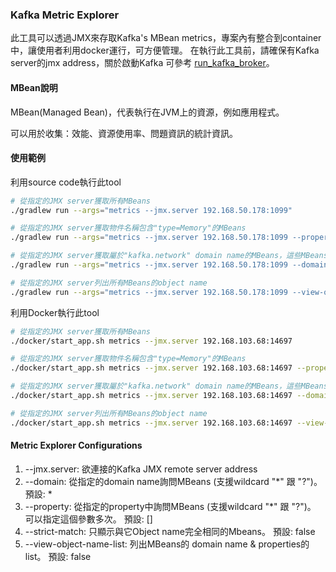 ### Kafka Metric Explorer

此工具可以透過JMX來存取Kafka's MBean metrics，專案內有整合到container中，讓使用者利用docker運行，可方便管理。
在執行此工具前，請確保有Kafka server的jmx address，關於啟動Kafka 可參考 [run_kafka_broker](run_kafka_broker.md)。

#### MBean說明

MBean(Managed Bean)，代表執行在JVM上的資源，例如應用程式。

可以用於收集：效能、資源使用率、問題資訊的統計資訊。

#### 使用範例

利用source code執行此tool

```bash
# 從指定的JMX server獲取所有MBeans
./gradlew run --args="metrics --jmx.server 192.168.50.178:1099"

# 從指定的JMX server獲取物件名稱包含"type=Memory"的MBeans
./gradlew run --args="metrics --jmx.server 192.168.50.178:1099 --property type=Memory"

# 從指定的JMX server獲取屬於"kafka.network" domain name的MBeans，這些MBeans的object name包含兩個屬性"request=Metadata"、"name=LocalTimeMs"
./gradlew run --args="metrics --jmx.server 192.168.50.178:1099 --domain kafka.network --property request=Metadata --property name=LocalTimeMs"

# 從指定的JMX server列出所有MBeans的object name
./gradlew run --args="metrics --jmx.server 192.168.50.178:1099 --view-object-name-list"
```

利用Docker執行此tool

```bash
# 從指定的JMX server獲取所有MBeans
./docker/start_app.sh metrics --jmx.server 192.168.103.68:14697

# 從指定的JMX server獲取物件名稱包含"type=Memory"的MBeans
./docker/start_app.sh metrics --jmx.server 192.168.103.68:14697 --property type=Memory

# 從指定的JMX server獲取屬於"kafka.network" domain name的MBeans，這些MBeans的object name包含兩個屬性"request=Metadata"、"name=LocalTimeMs"
./docker/start_app.sh metrics --jmx.server 192.168.103.68:14697 --domain kafka.network --property request=Metadata --property name=LocalTimeMs

# 從指定的JMX server列出所有MBeans的object name
./docker/start_app.sh metrics --jmx.server 192.168.103.68:14697 --view-object-name-list
```

#### Metric Explorer Configurations

1. --jmx.server: 欲連接的Kafka JMX remote server address
2. --domain: 從指定的domain name詢問MBeans (支援wildcard "*" 跟 "?")。 預設: *
3. --property: 從指定的property中詢問MBeans (支援wildcard "*" 跟 "?")。 可以指定這個參數多次。 預設: []
4. --strict-match: 只顯示與它Object name完全相同的Mbeans。 預設: false
5. --view-object-name-list: 列出MBeans的 domain name & properties的list。 預設: false